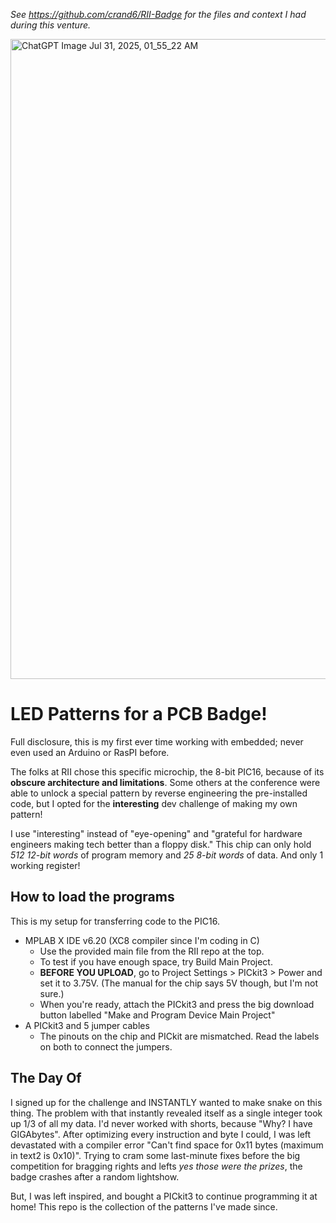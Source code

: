 *See https://github.com/crand6/RII-Badge for the files and context I had during this venture.*

<img width="1024" height="1024" alt="ChatGPT Image Jul 31, 2025, 01_55_22 AM" src="https://github.com/user-attachments/assets/64c51728-e555-400b-a529-997a76bd3515" />


# LED Patterns for a PCB Badge!
Full disclosure, this is my first ever time working with embedded; never even used an Arduino or RasPI before. 

The folks at RII chose this specific microchip, the 8-bit PIC16, because of its **obscure architecture and limitations**. Some others at the conference were able to unlock a special pattern by 
reverse engineering the pre-installed code, but I opted for the **interesting** dev challenge of making my own pattern!

I use "interesting" instead of "eye-opening" and "grateful for hardware engineers making tech better than a floppy disk."
This chip can only hold *512 12-bit words* of program memory and *25 8-bit words* of data. And only 1 working register!

## How to load the programs
This is my setup for transferring code to the PIC16. 
- MPLAB X IDE v6.20 (XC8 compiler since I'm coding in C)
    - Use the provided main file from the RII repo at the top.
    - To test if you have enough space, try Build Main Project.
    - **BEFORE YOU UPLOAD**, go to Project Settings > PICkit3 > Power and set it to 3.75V. (The manual for the chip says 5V though, but I'm not sure.)
    - When you're ready, attach the PICkit3 and press the big download button labelled "Make and Program Device Main Project" 
- A PICkit3 and 5 jumper cables
    - The pinouts on the chip and PICkit are mismatched. Read the labels on both to connect the jumpers.

## The Day Of
I signed up for the challenge and INSTANTLY wanted to make snake on this thing. The problem with that instantly revealed itself as a single integer took up 1/3 of all my data. I'd never worked with
shorts, because "Why? I have GIGAbytes". After optimizing every instruction and byte I could, I was left devastated with a compiler error "Can't find space for 0x11 bytes (maximum in text2 is 0x10)". 
Trying to cram some last-minute fixes before the big competition for bragging rights and lefts *yes those were the prizes*, the badge crashes after a random lightshow. 

But, I was left inspired, and bought a PICkit3 to continue programming it at home!
This repo is the collection of the patterns I've made since.
